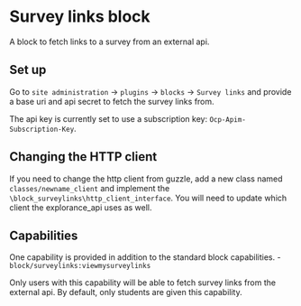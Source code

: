 # Survey links block

A block to fetch links to a survey from an external api.

## Set up

Go to `site administration` -> `plugins` -> `blocks` -> `Survey links` and provide a base uri and api secret to fetch the survey links from.

The api key is currently set to use a subscription key: `Ocp-Apim-Subscription-Key`.

## Changing the HTTP client

If you need to change the http client from guzzle, add a new class named `classes/newname_client` and implement the `\block_surveylinks\http_client_interface`. You will need to update which client the explorance_api uses as well. 

## Capabilities

One capability is provided in addition to the standard block capabilities. - `block/surveylinks:viewmysurveylinks`

Only users with this capability will be able to fetch survey links from the external api. By default, only students are given this capability. 


